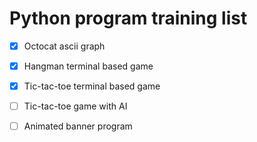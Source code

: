 # Python program training list

- [x] Octocat ascii graph 
- [x] Hangman terminal based game
- [x] Tic-tac-toe terminal based game
- [ ] Tic-tac-toe game with AI
- [ ] Animated banner program



